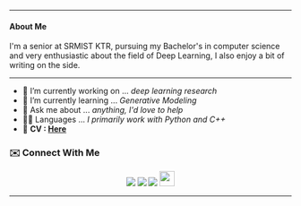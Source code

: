 

----




#### About Me
I'm a senior at SRMIST KTR, pursuing my Bachelor's in computer science and very enthusiastic about the field of Deep Learning, I also enjoy a bit of writing on the side.



---


 - 🔭 I’m currently working on ... *deep learning research*
 - 🌱 I’m currently learning ... *Generative Modeling*
 - 💬 Ask me about ... *anything, I'd love to help*
 - 👨‍💻 Languages ... *I primarily work with Python and C++*
 - 🙋 **CV : [Here](https://drive.google.com/file/d/111r1fAc4S2SJK-qjPmkQJHkLDTYH08WN/view?usp=sharing)**






### ✉️ Connect With Me<br>
<p align="center">
<a href="mailto:mr.kumar.parikshit@gmail.com"><img src="https://img.shields.io/badge/Gmail-D14836?style=for-the-badge&logo=gmail&logoColor=white"></a>
<a href="https://www.linkedin.com/in/parikshitkumar1/"><img src="https://img.shields.io/badge/LinkedIn-0077B5?style=for-the-badge&logo=linkedin&logoColor=white"></a> 
<a href="https://medium.com/@parikshitkumar1"><img src="https://img.shields.io/badge/Medium-12100E?style=for-the-badge&logo=medium&logoColor=white"></a>
<a href="https://www.kaggle.com/parikshitkumar"><img src="https://cdn4.iconfinder.com/data/icons/logos-and-brands/512/189_Kaggle_logo_logos-512.png" height="27px" width="27px alt="Sourcerer></a>

 







----







